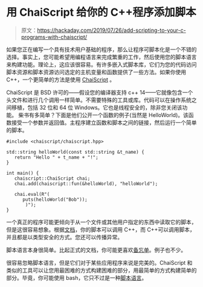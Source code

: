 # 用 ChaiScript 给你的 C++程序添加脚本

> 原文：<https://hackaday.com/2019/07/26/add-scripting-to-your-c-programs-with-chaiscript/>

如果您正在编写一个具有技术用户基础的程序，那么让程序可脚本化是一个不错的选择。事实上，您可能希望用编程语言来完成繁重的工作，然后使用您的脚本语言来构建功能。理论上，这应该很容易。有许多嵌入式脚本库，它们为您的代码访问脚本资源和脚本资源访问选定的主机变量和函数提供了一些方法。如果你使用 C++，一个更简单的方法是使用 [ChaiScript](http://chaiscript.com/) 。

ChaiScript 是 BSD 许可的——假设您的编译器支持 c++ 14——它就像包含一个头文件和进行几个调用一样简单。不需要特殊的工具或库。代码可以在操作系统之间移植，包括 32 位和 64 位 Windows。它也是线程安全的，除非您关闭该功能。
 柴书有多简单？下面是他们公开一个函数的例子(当然是 HelloWorld)。该函数接受一个参数并返回值。主程序建立函数和脚本之间的链接，然后运行一个简单的脚本。

```
#include <chaiscript/chaiscript.hpp>

std::string helloWorld(const std::string &t_name) {
   return "Hello " + t_name + "!";
}

int main() {
   chaiscript::ChaiScript chai;
   chai.add(chaiscript::fun(&helloWorld), "helloWorld");

   chai.eval(R"(
      puts(helloWorld("Bob"));
       )");
}
```

一个真正的程序可能更倾向于从一个文件或其他用户指定的东西中读取它的脚本，但是这很容易想象。根据[文档](http://chaiscript.com/docs.html)，你的脚本可以调用 C++，而 C++可以调用脚本，并且都是以类型安全的方式。您还可以传播异常。

脚本语言本身很简单。比起正式的文档，你可能更喜欢[备忘单](https://github.com/ChaiScript/ChaiScript/blob/develop/cheatsheet.md)。例子也不少。

很容易忽略脚本语言，但是它们对于某些应用程序来说是完美的。ChaiScript 和类似的工具可以让您用最困难的方式构建困难的部分，用最简单的方式构建简单的部分。毕竟，你可能使用 bash，它只不过是一种[脚本语言](https://hackaday.com/2018/06/29/linux-fu-scripting-for-binary-files/)。